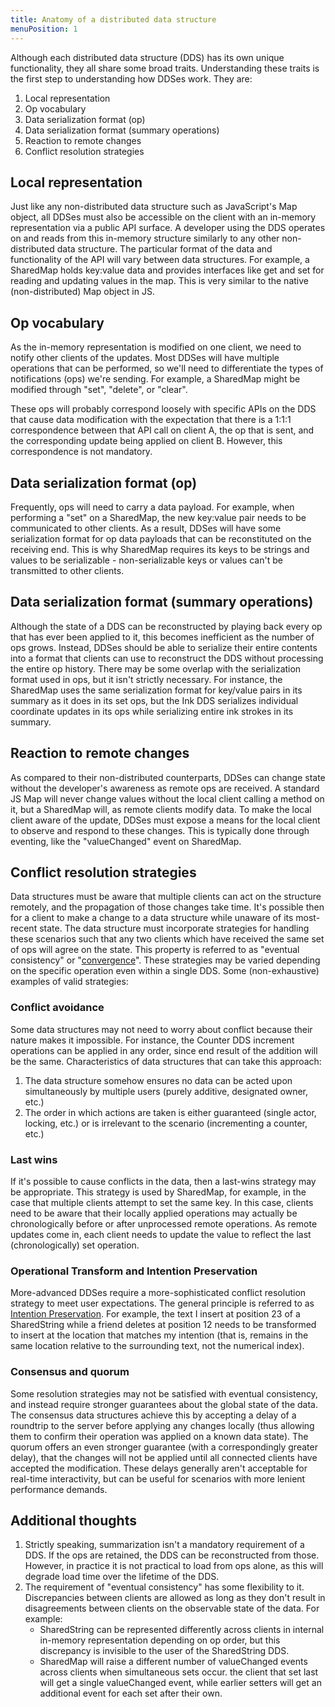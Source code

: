 ```yaml
---
title: Anatomy of a distributed data structure
menuPosition: 1
---
```


Although each distributed data structure (DDS) has its own unique functionality, they all share some broad traits.
Understanding these traits is the first step to understanding how DDSes work.  They are:

1. Local representation
1. Op vocabulary
1. Data serialization format (op)
1. Data serialization format (summary operations)
1. Reaction to remote changes
1. Conflict resolution strategies

## Local representation

Just like any non-distributed data structure such as JavaScript's Map object, all DDSes must also be accessible on the
client with an in-memory representation via a public API surface. A developer using the DDS operates on and reads from
this in-memory structure similarly to any other non-distributed data structure. The particular format of the data and
functionality of the API will vary between data structures. For example, a SharedMap holds key:value data and provides
interfaces like get and set for reading and updating values in the map. This is very similar to the native
(non-distributed) Map object in JS.

## Op vocabulary

As the in-memory representation is modified on one client, we need to notify other clients of the updates. Most DDSes
will have multiple operations that can be performed, so we'll need to differentiate the types of notifications (ops)
we're sending. For example, a SharedMap might be modified through "set", "delete", or "clear".

These ops will probably correspond loosely with specific APIs on the DDS that cause data modification with the
expectation that there is a 1:1:1 correspondence between that API call on client A, the op that is sent, and the
corresponding update being applied on client B. However, this correspondence is not mandatory.

## Data serialization format (op)

Frequently, ops will need to carry a data payload. For example, when performing a "set" on a SharedMap, the new
key:value pair needs to be communicated to other clients. As a result, DDSes will have some serialization format for op
data payloads that can be reconstituted on the receiving end. This is why SharedMap requires its keys to be strings and
values to be serializable - non-serializable keys or values can't be transmitted to other clients.

## Data serialization format (summary operations)

Although the state of a DDS can be reconstructed by playing back every op that has ever been applied to it, this becomes
inefficient as the number of ops grows. Instead, DDSes should be able to serialize their entire contents into
a format that clients can use to reconstruct the DDS without processing the entire op history. There may be some overlap
with the serialization format used in ops, but it isn't strictly necessary. For instance, the SharedMap uses the same
serialization format for key/value pairs in its summary as it does in its set ops, but the Ink DDS serializes individual
coordinate updates in its ops while serializing entire ink strokes in its summary.

## Reaction to remote changes

As compared to their non-distributed counterparts, DDSes can change state without the developer's awareness as remote
ops are received. A standard JS Map will never change values without the local client calling a method on it, but a
SharedMap will, as remote clients modify data. To make the local client aware of the update, DDSes must expose a means
for the local client to observe and respond to these changes. This is typically done through eventing, like the
"valueChanged" event on SharedMap.

## Conflict resolution strategies

Data structures must be aware that multiple clients can act on the structure remotely, and the propagation of those
changes take time. It's possible then for a client to make a change to a data structure while unaware of its most-recent
state. The data structure must incorporate strategies for handling these scenarios such that any two clients which have
received the same set of ops will agree on the state. This property is referred to as "eventual consistency" or
"[convergence](https://en.wikipedia.org/wiki/Operational_transformation#The_CC_model)". These strategies may be varied
depending on the specific operation even within a single DDS. Some (non-exhaustive) examples of valid strategies:

### Conflict avoidance

Some data structures may not need to worry about conflict because their nature makes it impossible. For instance, the
Counter DDS increment operations can be applied in any order, since end result of the addition will be the same.
Characteristics of data structures that can take this approach:

1. The data structure somehow ensures no data can be acted upon simultaneously by multiple users (purely additive,
   designated owner, etc.)
1. The order in which actions are taken is either guaranteed (single actor, locking, etc.) or is irrelevant to the
   scenario (incrementing a counter, etc.)

### Last wins

If it's possible to cause conflicts in the data, then a last-wins strategy may be appropriate. This strategy is used by
SharedMap, for example, in the case that multiple clients attempt to set the same key. In this case, clients need to be
aware that their locally applied operations may actually be chronologically before or after unprocessed remote
operations. As remote updates come in, each client needs to update the value to reflect the last (chronologically) set
operation.

### Operational Transform and Intention Preservation

More-advanced DDSes require a more-sophisticated conflict resolution strategy to meet user expectations. The general
principle is referred to as [Intention
Preservation](https://en.wikipedia.org/wiki/Operational_transformation#The_CCI_model). For example, the text I insert at
position 23 of a SharedString while a friend deletes at position 12 needs to be transformed to insert at the location
that matches my intention (that is, remains in the same location relative to the surrounding text, not the numerical
index).

### Consensus and quorum

Some resolution strategies may not be satisfied with eventual consistency, and instead require stronger guarantees
about the global state of the data.  The consensus data structures achieve this by accepting a delay of a roundtrip
to the server before applying any changes locally (thus allowing them to confirm their operation was applied on a
known data state).  The quorum offers an even stronger guarantee (with a correspondingly greater delay), that the
changes will not be applied until all connected clients have accepted the modification.  These delays generally aren't
acceptable for real-time interactivity, but can be useful for scenarios with more lenient performance demands.

## Additional thoughts

1. Strictly speaking, summarization isn't a mandatory requirement of a DDS. If the ops are retained, the DDS can
   be reconstructed from those. However, in practice it is not practical to load from ops alone, as this will
   degrade load time over the lifetime of the DDS.
1. The requirement of "eventual consistency" has some flexibility to it.  Discrepancies between clients are allowed as
   long as they don't result in disagreements between clients on the observable state of the data. For example:
   - SharedString can be represented differently across clients in internal in-memory representation depending on op
     order, but this discrepancy is invisible to the user of the SharedString DDS.
   - SharedMap will raise a different number of valueChanged events across clients when simultaneous sets occur. the
     client that set last will get a single valueChanged event, while earlier setters will get an additional event for
     each set after their own.
